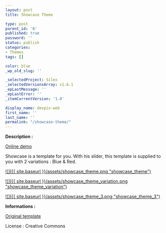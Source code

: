 ```yaml
---
layout: post
title: Showcase Theme

type: post
parent_id: '0'
published: true
password: ''
status: publish
categories:
- Themes
tags: []

color: blue
_wp_old_slug: ''

_selectedProject: Silex
_selectedVersionsArray: v1.6.1
_epLastMessage: ''
_epLastError: ''
_itemCurrentVersion: '1.0'

display_name: devpix-web
first_name: ''
last_name: ''
permalink: "/showcase-theme/"
---
```


**Description :**

[Online demo](http://silexprod.com/silex_cifacom20102011/?/showcase "Online Demo")

Showcase is a template for you. With his slider, this template is supplied to you with 2 variations
: Blue & Red.

[![]({{ site.baseurl }}/assets/showcase_theme.png "showcase_theme")](http://silexprod.com/silex_cifacom20102011/?/showcase)

[![]({{ site.baseurl }}/assets/showcase_theme_variation.png "showcase_theme_variation")](http://silexprod.com/silex_cifacom20102011/?/showcase_2#/start/home)

[![]({{ site.baseurl }}/assets/showcase_theme_3.png "showcase_theme_3")](http://silexprod.com/silex_cifacom20102011/?/showcase_3#/start/home)

**Informations :**

[Original template](http://www.templatemo.com/preview/templatemo_189_showcase)

License
: Creative Commons